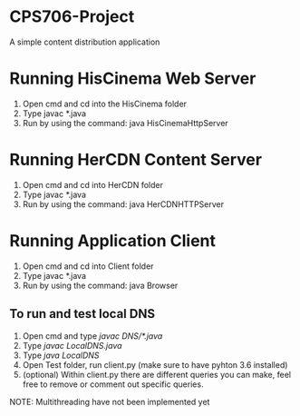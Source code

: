 # CPS706-Project
A simple content distribution application

# Running HisCinema Web Server

1. Open cmd and cd into the HisCinema folder
2. Type javac *.java
3. Run by using the command: java HisCinemaHttpServer

# Running HerCDN Content Server

1. Open cmd and cd into HerCDN folder 
2. Type javac *.java
3. Run by using the command: java HerCDNHTTPServer

# Running Application Client

1. Open cmd and cd into Client folder 
2. Type javac *.java
3. Run by using the command: java Browser

## To run and test local DNS
1. Open cmd and type *javac DNS/\*.java*
2. Type *javac LocalDNS.java*
3. Type *java LocalDNS*
4. Open Test folder, run client.py (make sure to have pyhton 3.6 installed)
5. (optional) Within client.py there are different queries you can make, feel free to remove or comment out specific queries.

NOTE: Multithreading have not been implemented yet

